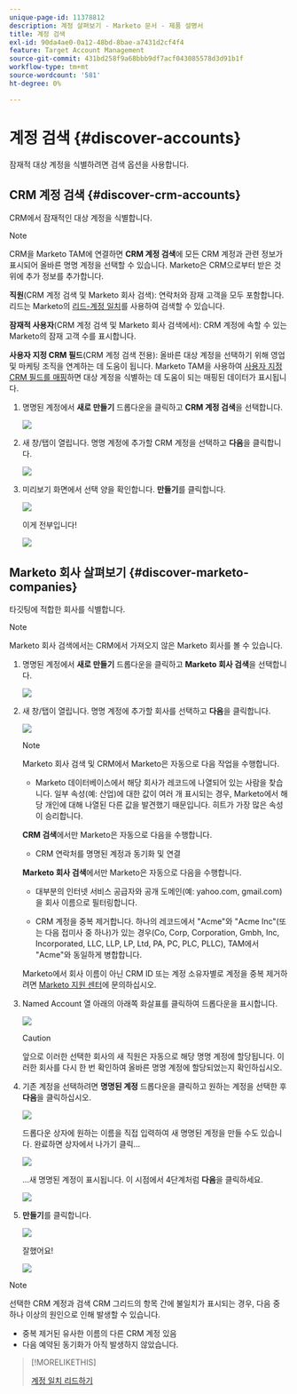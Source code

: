 ```yaml
---
unique-page-id: 11378812
description: 계정 살펴보기 - Marketo 문서 - 제품 설명서
title: 계정 검색
exl-id: 90da4ae0-0a12-48bd-8bae-a7431d2cf4f4
feature: Target Account Management
source-git-commit: 431bd258f9a68bbb9df7acf043085578d3d91b1f
workflow-type: tm+mt
source-wordcount: '581'
ht-degree: 0%

---
```


# 계정 검색 {#discover-accounts}

잠재적 대상 계정을 식별하려면 검색 옵션을 사용합니다.

## CRM 계정 검색 {#discover-crm-accounts}

CRM에서 잠재적인 대상 계정을 식별합니다.

>[!NOTE]
>
>CRM을 Marketo TAM에 연결하면 **CRM 계정 검색**&#x200B;에 모든 CRM 계정과 관련 정보가 표시되어 올바른 명명 계정을 선택할 수 있습니다. Marketo은 CRM으로부터 받은 것 위에 추가 정보를 추가합니다.

**직원**(CRM 계정 검색 및 Marketo 회사 검색): 연락처와 잠재 고객을 모두 포함합니다. 리드는 Marketo의 [리드-계정 일치](/help/marketo/product-docs/target-account-management/target/named-accounts/lead-to-account-matching.md)를 사용하여 검색할 수 있습니다.

**잠재적 사용자**(CRM 계정 검색 및 Marketo 회사 검색에서): CRM 계정에 속할 수 있는 Marketo의 잠재 고객 수를 표시합니다.

**사용자 지정 CRM 필드**(CRM 계정 검색 전용): 올바른 대상 계정을 선택하기 위해 영업 및 마케팅 조직을 연계하는 데 도움이 됩니다. Marketo TAM을 사용하여 [사용자 지정 CRM 필드를 매핑](/help/marketo/product-docs/target-account-management/setup-tam/create-a-custom-field-for-crm-discovery.md)하면 대상 계정을 식별하는 데 도움이 되는 매핑된 데이터가 표시됩니다.

1. 명명된 계정에서 **새로 만들기** 드롭다운을 클릭하고 **CRM 계정 검색**&#x200B;을 선택합니다.

   ![](assets/disc-crm-one.png)

1. 새 창/탭이 열립니다. 명명 계정에 추가할 CRM 계정을 선택하고 **다음**&#x200B;을 클릭합니다.

   ![](assets/disc-crm-two.png)

1. 미리보기 화면에서 선택 양을 확인합니다. **만들기**&#x200B;를 클릭합니다.

   ![](assets/disc-three.png)

   이게 전부입니다!

   ![](assets/disc-four.png)

## Marketo 회사 살펴보기 {#discover-marketo-companies}

타깃팅에 적합한 회사를 식별합니다.

>[!NOTE]
>
>Marketo 회사 검색에서는 CRM에서 가져오지 않은 Marketo 회사를 볼 수 있습니다.

1. 명명된 계정에서 **새로 만들기** 드롭다운을 클릭하고 **Marketo 회사 검색**&#x200B;을 선택합니다.

   ![](assets/one-1.png)

1. 새 창/탭이 열립니다. 명명 계정에 추가할 회사를 선택하고 **다음**&#x200B;을 클릭합니다.

   ![](assets/disc-comp-two.png)

   >[!NOTE]
   >
   >Marketo 회사 검색 및 CRM에서 Marketo은 자동으로 다음 작업을 수행합니다.
   >
   >* Marketo 데이터베이스에서 해당 회사가 레코드에 나열되어 있는 사람을 찾습니다. 일부 속성(예: 산업)에 대한 값이 여러 개 표시되는 경우, Marketo에서 해당 개인에 대해 나열된 다른 값을 발견했기 때문입니다. 히트가 가장 많은 속성이 승리합니다.
   >
   >**CRM 검색**&#x200B;에서만 Marketo은 자동으로 다음을 수행합니다.
   >
   >* CRM 연락처를 명명된 계정과 동기화 및 연결
   >
   >**Marketo 회사 검색**&#x200B;에서만 Marketo은 자동으로 다음을 수행합니다.
   >
   >* 대부분의 인터넷 서비스 공급자와 공개 도메인(예: yahoo.com, gmail.com)을 회사 이름으로 필터링합니다.
   >
   >* CRM 계정을 중복 제거합니다. 하나의 레코드에서 &quot;Acme&quot;와 &quot;Acme Inc&quot;(또는 다음 접미사 중 하나)가 있는 경우(Co, Corp, Corporation, Gmbh, Inc, Incorporated, LLC, LLP, LP, Ltd, PA, PC, PLC, PLLC), TAM에서 &quot;Acme&quot;와 동일하게 병합합니다.
   >
   >Marketo에서 회사 이름이 아닌 CRM ID 또는 계정 소유자별로 계정을 중복 제거하려면 [Marketo 지원 센터](https://nation.marketo.com/t5/Support/ct-p/Support)에 문의하십시오.

1. Named Account 열 아래의 아래쪽 화살표를 클릭하여 드롭다운을 표시합니다.

   ![](assets/disc-comp-three.png)

   >[!CAUTION]
   >
   >앞으로 이러한 선택한 회사의 새 직원은 자동으로 해당 명명 계정에 할당됩니다. 이러한 회사를 다시 한 번 확인하여 올바른 명명 계정에 할당되었는지 확인하십시오.

1. 기존 계정을 선택하려면 **명명된 계정** 드롭다운을 클릭하고 원하는 계정을 선택한 후 **다음**&#x200B;을 클릭하십시오.

   ![](assets/disc-comp-four.png)

   드롭다운 상자에 원하는 이름을 직접 입력하여 새 명명된 계정을 만들 수도 있습니다. 완료하면 상자에서 나가기 클릭...

   ![](assets/disc-comp-five.png)

   ...새 명명된 계정이 표시됩니다. 이 시점에서 4단계처럼 **다음**&#x200B;을 클릭하세요.

   ![](assets/disc-comp-six.png)

1. **만들기**&#x200B;를 클릭합니다.

   ![](assets/disc-comp-seven.png)

   잘했어요!

   ![](assets/disc-co-six.png)

>[!NOTE]
>
>선택한 CRM 계정과 검색 CRM 그리드의 항목 간에 불일치가 표시되는 경우, 다음 중 하나 이상의 원인으로 인해 발생할 수 있습니다.
>
>* 중복 제거된 유사한 이름의 다른 CRM 계정 있음
>* 다음 예약된 동기화가 아직 발생하지 않았습니다.

>[!MORELIKETHIS]
>
>[계정 일치 리드하기](/help/marketo/product-docs/target-account-management/target/named-accounts/lead-to-account-matching.md)
